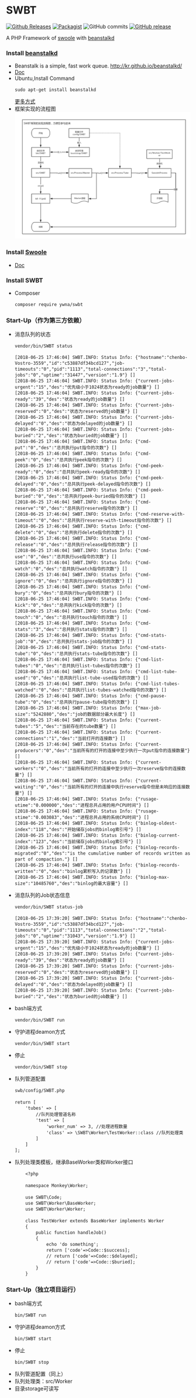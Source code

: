 # SWBT

[![Github Releases](https://img.shields.io/github/downloads/ywna/swbt/latest/total.svg)](https://github.com/YWNA/SWBT)
[![Packagist](https://img.shields.io/packagist/dt/ywna/swbt.svg)](https://packagist.org/packages/ywna/swbt)
![GitHub commits](https://img.shields.io/github/commits-since/ywna/swbt/latest.svg)
[![GitHub release](https://img.shields.io/github/release/ywna/swbt.svg)](https://github.com/YWNA/SWBT/releases)


A PHP Framework of [swoole](https://www.swoole.com/) with [beanstalkd](http://kr.github.io/beanstalkd/)
### Install [beanstalkd](https://github.com/kr/beanstalkd)
* Beanstalk is a simple, fast work queue. http://kr.github.io/beanstalkd/ 
* [Doc](https://github.com/kr/beanstalkd/blob/master/doc/protocol.zh-CN.md)
* Ubuntu,Install Command
    ```
    sudo apt-get install beanstalkd
    ```
    [更多方式](http://kr.github.io/beanstalkd/download.html)
* 框架实现的流程图
 ![SWBT](flowchart.png)

### Install [Swoole](http://www.swoole.com)
* [Doc](https://wiki.swoole.com/wiki/page/6.html)

### Install SWBT
* Composer
    ```
    composer require ywna/swbt
    ```    
### Start-Up（作为第三方依赖）
* 消息队列的状态
    ```bash
    vendor/bin/SWBT status
    ```
    ```log
    [2018-06-25 17:46:04] SWBT.INFO: Status Info: {"hostname":"chenbo-Vostro-3559","id":"c53887df34bcd127","job-timeouts":"0","pid":"1113","total-connections":"3","total-jobs":"0","uptime":"31447","version":"1.9"} []
    [2018-06-25 17:46:04] SWBT.INFO: Status Info: {"current-jobs-urgent":"15","des":"优先级小于1024状态为ready的job数量"} []
    [2018-06-25 17:46:04] SWBT.INFO: Status Info: {"current-jobs-ready":"39","des":"状态为ready的job数量"} []
    [2018-06-25 17:46:04] SWBT.INFO: Status Info: {"current-jobs-reserved":"0","des":"状态为reserved的job数量"} []
    [2018-06-25 17:46:04] SWBT.INFO: Status Info: {"current-jobs-delayed":"0","des":"状态为delayed的job数量"} []
    [2018-06-25 17:46:04] SWBT.INFO: Status Info: {"current-jobs-buried":"2","des":"状态为buried的job数量"} []
    [2018-06-25 17:46:04] SWBT.INFO: Status Info: {"cmd-put":"0","des":"总共执行put指令的次数"} []
    [2018-06-25 17:46:04] SWBT.INFO: Status Info: {"cmd-peek":"0","des":"总共执行peek指令的次数"} []
    [2018-06-25 17:46:04] SWBT.INFO: Status Info: {"cmd-peek-ready":"0","des":"总共执行peek-ready指令的次数"} []
    [2018-06-25 17:46:04] SWBT.INFO: Status Info: {"cmd-peek-delayed":"0","des":"总共执行peek-delayed指令的次数"} []
    [2018-06-25 17:46:04] SWBT.INFO: Status Info: {"cmd-peek-buried":"0","des":"总共执行peek-buried指令的次数"} []
    [2018-06-25 17:46:04] SWBT.INFO: Status Info: {"cmd-reserve":"0","des":"总共执行reserve指令的次数"} []
    [2018-06-25 17:46:04] SWBT.INFO: Status Info: {"cmd-reserve-with-timeout":"0","des":"总共执行reserve-with-timeout指令的次数"} []
    [2018-06-25 17:46:04] SWBT.INFO: Status Info: {"cmd-delete":"0","des":"总共执行delete指令的次数"} []
    [2018-06-25 17:46:04] SWBT.INFO: Status Info: {"cmd-release":"0","des":"总共执行release指令的次数"} []
    [2018-06-25 17:46:04] SWBT.INFO: Status Info: {"cmd-use":"0","des":"总共执行use指令的次数"} []
    [2018-06-25 17:46:04] SWBT.INFO: Status Info: {"cmd-watch":"0","des":"总共执行watch指令的次数"} []
    [2018-06-25 17:46:04] SWBT.INFO: Status Info: {"cmd-ignore":"0","des":"总共执行ignore指令的次数"} []
    [2018-06-25 17:46:04] SWBT.INFO: Status Info: {"cmd-bury":"0","des":"总共执行bury指令的次数"} []
    [2018-06-25 17:46:04] SWBT.INFO: Status Info: {"cmd-kick":"0","des":"总共执行kick指令的次数"} []
    [2018-06-25 17:46:04] SWBT.INFO: Status Info: {"cmd-touch":"0","des":"总共执行touch指令的次数"} []
    [2018-06-25 17:46:04] SWBT.INFO: Status Info: {"cmd-stats":"3","des":"总共执行stats指令的次数"} []
    [2018-06-25 17:46:04] SWBT.INFO: Status Info: {"cmd-stats-job":"0","des":"总共执行stats-job指令的次数"} []
    [2018-06-25 17:46:04] SWBT.INFO: Status Info: {"cmd-stats-tube":"0","des":"总共执行stats-tube指令的次数"} []
    [2018-06-25 17:46:04] SWBT.INFO: Status Info: {"cmd-list-tubes":"0","des":"总共执行list-tubes指令的次数"} []
    [2018-06-25 17:46:04] SWBT.INFO: Status Info: {"cmd-list-tube-used":"0","des":"总共执行list-tube-used指令的次数"} []
    [2018-06-25 17:46:04] SWBT.INFO: Status Info: {"cmd-list-tubes-watched":"0","des":"总共执行list-tubes-watched指令的次数"} []
    [2018-06-25 17:46:04] SWBT.INFO: Status Info: {"cmd-pause-tube":"0","des":"总共执行pause-tube指令的次数"} []
    [2018-06-25 17:46:04] SWBT.INFO: Status Info: {"max-job-size":"5242880","des":"job的数据部分最大长度"} []
    [2018-06-25 17:46:04] SWBT.INFO: Status Info: {"current-tubes":"5","des":"当前存在的tube数量"} []
    [2018-06-25 17:46:04] SWBT.INFO: Status Info: {"current-connections":"1","des":"当前打开的连接数"} []
    [2018-06-25 17:46:04] SWBT.INFO: Status Info: {"current-producers":"0","des":"当前所有的打开的连接中至少执行一次put指令的连接数量"} []
    [2018-06-25 17:46:04] SWBT.INFO: Status Info: {"current-workers":"0","des":"当前所有的打开的连接中至少执行一次reserve指令的连接数量"} []
    [2018-06-25 17:46:04] SWBT.INFO: Status Info: {"current-waiting":"0","des":"当前所有的打开的连接中执行reserve指令但是未响应的连接数量"} []
    [2018-06-25 17:46:04] SWBT.INFO: Status Info: {"rusage-utime":"0.000000","des":"进程总共占用的用户CPU时间"} []
    [2018-06-25 17:46:04] SWBT.INFO: Status Info: {"rusage-stime":"0.003083","des":"进程总共占用的系统CPU时间"} []
    [2018-06-25 17:46:04] SWBT.INFO: Status Info: {"binlog-oldest-index":"118","des":"开始储存jobs的binlog索引号"} []
    [2018-06-25 17:46:04] SWBT.INFO: Status Info: {"binlog-current-index":"123","des":"当前储存jobs的binlog索引号"} []
    [2018-06-25 17:46:04] SWBT.INFO: Status Info: {"binlog-records-migrated":"0","des":"is the cumulative number of records written as part of compaction."} []
    [2018-06-25 17:46:04] SWBT.INFO: Status Info: {"binlog-records-written":"0","des":"binlog累积写入的记录数"} []
    [2018-06-25 17:46:04] SWBT.INFO: Status Info: {"binlog-max-size":"10485760","des":"binlog的最大容量"} []
    ```
* 消息队列的Job状态信息
    ```bash
    vendor/bin/SWBT status-job
    ```
    ```log
    [2018-06-25 17:39:20] SWBT.INFO: Status Info: {"hostname":"chenbo-Vostro-3559","id":"c53887df34bcd127","job-timeouts":"0","pid":"1113","total-connections":"2","total-jobs":"0","uptime":"31043","version":"1.9"} []
    [2018-06-25 17:39:20] SWBT.INFO: Status Info: {"current-jobs-urgent":"15","des":"优先级小于1024状态为ready的job数量"} []
    [2018-06-25 17:39:20] SWBT.INFO: Status Info: {"current-jobs-ready":"39","des":"状态为ready的job数量"} []
    [2018-06-25 17:39:20] SWBT.INFO: Status Info: {"current-jobs-reserved":"0","des":"状态为reserved的job数量"} []
    [2018-06-25 17:39:20] SWBT.INFO: Status Info: {"current-jobs-delayed":"0","des":"状态为delayed的job数量"} []
    [2018-06-25 17:39:20] SWBT.INFO: Status Info: {"current-jobs-buried":"2","des":"状态为buried的job数量"} []
    ```
* bash端方式
    ```
    vendor/bin/SWBT run
    ```
* 守护进程deamon方式    
    ```
    vendor/bin/SWBT start
    ```
* 停止
    ```
    vendor/bin/SWBT stop
    ```
* 队列管道配置
    ```
    swb/config/SWBT.php

    return [
        'tubes' => [
            //队列处理管道名称
            'test' => [
                'worker_num' => 3, //处理进程数量
                'class' => \SWBT\Worker\TestWorker::class //队列处理类
            ]
        ]
    ];
    ```
* 队列处理类模板，继承BaseWorker类和Worker接口
    ```
        <?php
        
        namespace Monkey\Worker;

        use SWBT\Code;
        use SWBT\Worker\BaseWorker;
        use SWBT\Worker\Worker;

        class TestWorker extends BaseWorker implements Worker
        {
            public function handleJob()
            {
                echo 'do something';
                return ['code'=>Code::$success];
                // return ['code'=>Code::$delayed];
                // return ['code'=>Code::$buried];
            }
        }
    ```
### Start-Up（独立项目运行）
* bash端方式
    ```
    bin/SWBT run
    ```
* 守护进程deamon方式    
    ```
    bin/SWBT start
    ```
* 停止
    ```
    bin/SWBT stop
    ```
* 队列管道配置（同上）
* 队列处理类：src/Worker
* 目录storage可读写
